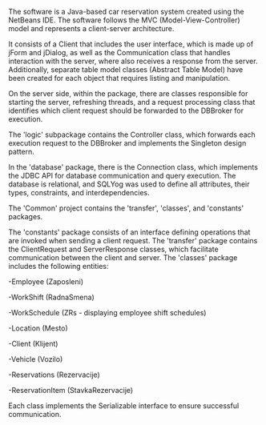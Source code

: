 The software is a Java-based car reservation system created using the NetBeans IDE. The software follows the MVC (Model-View-Controller) model and represents a client-server architecture.

It consists of a Client that includes the user interface, which is made up of jForm and jDialog, as well as the Communication class that handles interaction with the server, where also receives a response from the server. Additionally, separate table model classes (Abstract Table Model) have been created for each object that requires listing and manipulation.

On the server side, within the package, there are classes responsible for starting the server, refreshing threads, and a request processing class that identifies which client request should be forwarded to the DBBroker for execution.

The 'logic' subpackage contains the Controller class, which forwards each execution request to the DBBroker and implements the Singleton design pattern.

In the 'database' package, there is the Connection class, which implements the JDBC API for database communication and query execution. The database is relational, and SQLYog was used to define all attributes, their types, constraints, and interdependencies.

The 'Common' project contains the 'transfer', 'classes', and 'constants' packages.

The 'constants' package consists of an interface defining operations that are invoked when sending a client request.
The 'transfer' package contains the ClientRequest and ServerResponse classes, which facilitate communication between the client and server.
The 'classes' package includes the following entities:

-Employee (Zaposleni)

-WorkShift (RadnaSmena)

-WorkSchedule (ZRs - displaying employee shift schedules)

-Location (Mesto)

-Client (Klijent)

-Vehicle (Vozilo)

-Reservations (Rezervacije)

-ReservationItem (StavkaRezervacije)

Each class implements the Serializable interface to ensure successful communication.
